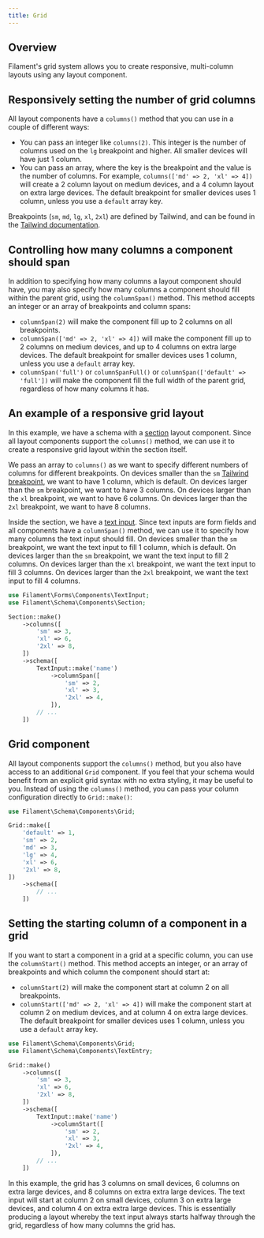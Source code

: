 ```yaml
---
title: Grid
---
```


## Overview

Filament's grid system allows you to create responsive, multi-column layouts using any layout component.

## Responsively setting the number of grid columns

All layout components have a `columns()` method that you can use in a couple of different ways:

- You can pass an integer like `columns(2)`. This integer is the number of columns used on the `lg` breakpoint and higher. All smaller devices will have just 1 column.
- You can pass an array, where the key is the breakpoint and the value is the number of columns. For example, `columns(['md' => 2, 'xl' => 4])` will create a 2 column layout on medium devices, and a 4 column layout on extra large devices. The default breakpoint for smaller devices uses 1 column, unless you use a `default` array key.

Breakpoints (`sm`, `md`, `lg`, `xl`, `2xl`) are defined by Tailwind, and can be found in the [Tailwind documentation](https://tailwindcss.com/docs/responsive-design#overview).

## Controlling how many columns a component should span

In addition to specifying how many columns a layout component should have, you may also specify how many columns a component should fill within the parent grid, using the `columnSpan()` method. This method accepts an integer or an array of breakpoints and column spans:

- `columnSpan(2)` will make the component fill up to 2 columns on all breakpoints.
- `columnSpan(['md' => 2, 'xl' => 4])` will make the component fill up to 2 columns on medium devices, and up to 4 columns on extra large devices. The default breakpoint for smaller devices uses 1 column, unless you use a `default` array key.
- `columnSpan('full')` or `columnSpanFull()` or `columnSpan(['default' => 'full'])` will make the component fill the full width of the parent grid, regardless of how many columns it has.

## An example of a responsive grid layout

In this example, we have a schema with a [section](section) layout component. Since all layout components support the `columns()` method, we can use it to create a responsive grid layout within the section itself.

We pass an array to `columns()` as we want to specify different numbers of columns for different breakpoints. On devices smaller than the `sm` [Tailwind breakpoint](https://tailwindcss.com/docs/responsive-design#overview), we want to have 1 column, which is default. On devices larger than the `sm` breakpoint, we want to have 3 columns. On devices larger than the `xl` breakpoint, we want to have 6 columns. On devices larger than the `2xl` breakpoint, we want to have 8 columns.

Inside the section, we have a [text input](../../forms/fields/text-input). Since text inputs are form fields and all components have a `columnSpan()` method, we can use it to specify how many columns the text input should fill. On devices smaller than the `sm` breakpoint, we want the text input to fill 1 column, which is default. On devices larger than the `sm` breakpoint, we want the text input to fill 2 columns. On devices larger than the `xl` breakpoint, we want the text input to fill 3 columns. On devices larger than the `2xl` breakpoint, we want the text input to fill 4 columns.

```php
use Filament\Forms\Components\TextInput;
use Filament\Schema\Components\Section;

Section::make()
    ->columns([
        'sm' => 3,
        'xl' => 6,
        '2xl' => 8,
    ])
    ->schema([
        TextInput::make('name')
            ->columnSpan([
                'sm' => 2,
                'xl' => 3,
                '2xl' => 4,
            ]),
        // ...
    ])
```

## Grid component

All layout components support the `columns()` method, but you also have access to an additional `Grid` component. If you feel that your schema would benefit from an explicit grid syntax with no extra styling, it may be useful to you. Instead of using the `columns()` method, you can pass your column configuration directly to `Grid::make()`:

```php
use Filament\Schema\Components\Grid;

Grid::make([
    'default' => 1,
    'sm' => 2,
    'md' => 3,
    'lg' => 4,
    'xl' => 6,
    '2xl' => 8,
])
    ->schema([
        // ...
    ])
```

## Setting the starting column of a component in a grid

If you want to start a component in a grid at a specific column, you can use the `columnStart()` method. This method accepts an integer, or an array of breakpoints and which column the component should start at:

- `columnStart(2)` will make the component start at column 2 on all breakpoints.
- `columnStart(['md' => 2, 'xl' => 4])` will make the component start at column 2 on medium devices, and at column 4 on extra large devices. The default breakpoint for smaller devices uses 1 column, unless you use a `default` array key.

```php
use Filament\Schema\Components\Grid;
use Filament\Schema\Components\TextEntry;

Grid::make()
    ->columns([
        'sm' => 3,
        'xl' => 6,
        '2xl' => 8,
    ])
    ->schema([
        TextInput::make('name')
            ->columnStart([
                'sm' => 2,
                'xl' => 3,
                '2xl' => 4,
            ]),
        // ...
    ])
```

In this example, the grid has 3 columns on small devices, 6 columns on extra large devices, and 8 columns on extra extra large devices. The text input will start at column 2 on small devices, column 3 on extra large devices, and column 4 on extra extra large devices. This is essentially producing a layout whereby the text input always starts halfway through the grid, regardless of how many columns the grid has.
